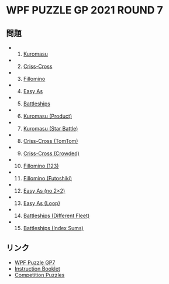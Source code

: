 # WPF PUZZLE GP 2021 ROUND 7

## 問題
- 1. [Kuromasu](../puzzle/kuromasu.md)
- 2. [Criss-Cross](../puzzle/crisscross.md)
- 3. [Fillomino](../puzzle/fillomino.md)
- 4. [Easy As](../puzzle/easyas.md)
- 5. [Battleships](../puzzle/battleships.md)
- 6. [Kuromasu (Product)](../puzzle/kuromasu-product.md)
- 7. [Kuromasu (Star Battle)](../puzzle/kuromasu-starbattle.md)
- 8. [Criss-Cross (TomTom)](../puzzle/crisscross-tomtom.md)
- 9. [Criss-Cross (Crowded)](../puzzle/crisscross-crowded.md)
- 10. [Fillomino (123)](../puzzle/fillomino-123.md)
- 11. [Fillomino (Futoshiki)](../puzzle/fillomino-futoshiki.md)
- 12. [Easy As (no 2×2)](../puzzle/easyas-no2x2.md)
- 13. [Easy As (Loop)](../puzzle/easyas-loop.md)
- 14. [Battleships (Different Fleet)](../puzzle/battleships-differentfleet.md)
- 15. [Battleships (Index Sums)](../puzzle/battleships-indexsums.md)

## リンク
- [WPF Puzzle GP7](https://gp.worldpuzzle.org/content/wpf-puzzle-gp7-5)
- [Instruction Booklet](https://gp.worldpuzzle.org/content/instruction-booklet-126)
- [Competition Puzzles](https://gp.worldpuzzle.org/content/competition-puzzles-91)
